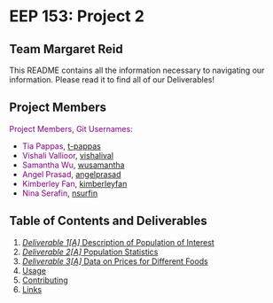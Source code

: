 # EEP 153: Project 2
## Team Margaret Reid

This README contains all the information necessary to navigating our information. Please read it to find all of our Deliverables!

## Project Members
<span style="color:purple">Project Members, Git Usernames:</span>
- <span style="color:purple">Tia Pappas</span>, [t-pappas](https://github.com/t-pappas)
- <span style="color:purple">Vishali Vallioor</span>, [vishalival](https://github.com/vishalival)
- <span style="color:purple">Samantha Wu</span>, [wusamantha](https://github.com/wusamantha)
- <span style="color:purple">Angel Prasad</span>, [angelprasad](https://github.com/angelprasad)
- <span style="color:purple">Kimberley Fan</span>, [kimberleyfan](https://github.com/kimberleyfan)
- <span style="color:purple">Nina Serafin</span>, [nsurfin](https://github.com/nsurfin)

## Table of Contents and Deliverables
1. [*Deliverable 1[A]* Description of Population of Interest](https://github.com)
2. [*Deliverable 2[A]* Population Statistics](https://github.com)
3. [*Deliverable 3[A]* Data on Prices for Different Foods](https://docs.google.com/spreadsheets/d/1jIjL0Pp4UtbiCsN952j8x1a-oP-LAuQ-/edit?usp=sharing&ouid=103623287063864927566&rtpof=true&sd=true)
4. [Usage](#usage)
5. [Contributing](#contributing)
6. [Links](#links)
